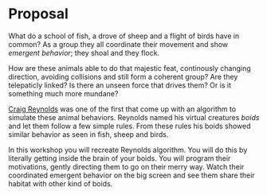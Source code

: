 # Proposal
What do a school of fish, a drove of sheep and a flight of birds have in common? As a group they all coordinate their movement and show _emergent behavior_; they shoal and they flock.

How are these animals able to do that majestic feat, continously changing direction, avoiding collisions and still form a coherent group? Are they telepaticly linked? Is there an unseen force that drives them? Or is it something much more mundane?

[Craig Reynolds](https://www.red3d.com/cwr/) was one of the first that come up with an algorithm to simulate these animal behaviors. Reynolds named his virtual creatures _boids_ and let them follow a few simple rules. From these rules his boids showed similar behavior as seen in fish, sheep and birds.

In this workshop you will recreate Reynolds algorithm. You will do this by literally getting inside the brain of your boids. You will program their motivations, gently directing them to go on their merry way. Watch their coordinated emergent behavior on the big screen and see them share their habitat with other kind of boids.
